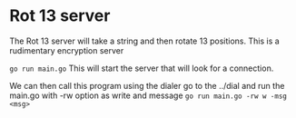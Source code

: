 # Rot 13 server 

The Rot 13 server will take a string and then rotate 13 positions. This is a rudimentary encryption
server 

`go run main.go` This will start the server that will look for a connection. 

We can then call this program using the dialer go to the ../dial and run the main.go with -rw option
as write and message
`go run main.go -rw w -msg <msg>`
